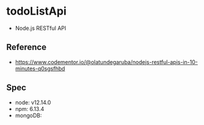 # todoListApi
- Node.js RESTful API

## Reference
- <https://www.codementor.io/@olatundegaruba/nodejs-restful-apis-in-10-minutes-q0sgsfhbd>

## Spec
- node: v12.14.0
- npm: 6.13.4
- mongoDB: 